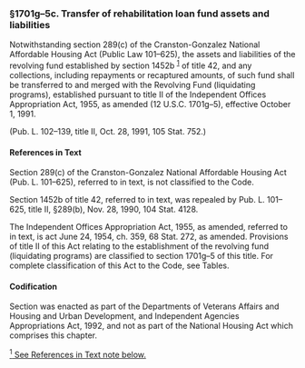 ### §1701g–5c. Transfer of rehabilitation loan fund assets and liabilities ###

Notwithstanding section 289(c) of the Cranston-Gonzalez National Affordable Housing Act (Public Law 101–625), the assets and liabilities of the revolving fund established by section 1452b <sup><a href="#1701g-5c_1_target" name="1701g-5c_1">1</a></sup> of title 42, and any collections, including repayments or recaptured amounts, of such fund shall be transferred to and merged with the Revolving Fund (liquidating programs), established pursuant to title II of the Independent Offices Appropriation Act, 1955, as amended (12 U.S.C. 1701g–5), effective October 1, 1991.

(Pub. L. 102–139, title II, Oct. 28, 1991, 105 Stat. 752.)

#### References in Text ####

Section 289(c) of the Cranston-Gonzalez National Affordable Housing Act (Pub. L. 101–625), referred to in text, is not classified to the Code.

Section 1452b of title 42, referred to in text, was repealed by Pub. L. 101–625, title II, §289(b), Nov. 28, 1990, 104 Stat. 4128.

The Independent Offices Appropriation Act, 1955, as amended, referred to in text, is act June 24, 1954, ch. 359, 68 Stat. 272, as amended. Provisions of title II of this Act relating to the establishment of the revolving fund (liquidating programs) are classified to section 1701g–5 of this title. For complete classification of this Act to the Code, see Tables.

#### Codification ####

Section was enacted as part of the Departments of Veterans Affairs and Housing and Urban Development, and Independent Agencies Appropriations Act, 1992, and not as part of the National Housing Act which comprises this chapter.

[<sup>1</sup> See References in Text note below.](#1701g-5c_1)